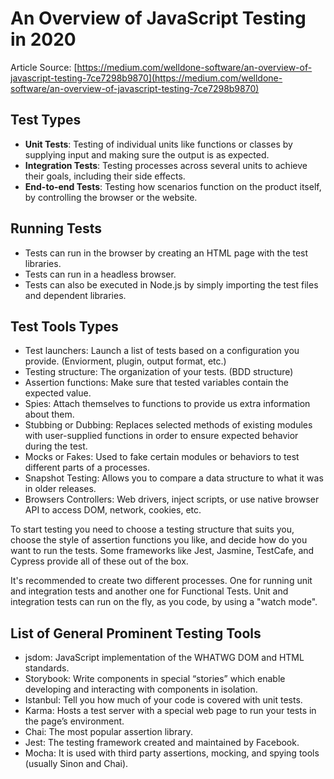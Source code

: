 # An Overview of JavaScript Testing in 2020

Article Source: [https://medium.com/welldone-software/an-overview-of-javascript-testing-7ce7298b9870](https://medium.com/welldone-software/an-overview-of-javascript-testing-7ce7298b9870)

## Test Types

* **Unit Tests**: Testing of individual units like functions or classes by supplying input and making sure the output is as expected.
* **Integration Tests**: Testing processes across several units to achieve their goals, including their side effects.
* **End-to-end Tests**: Testing how scenarios function on the product itself, by controlling the browser or the website.

## Running Tests

* Tests can run in the browser by creating an HTML page with the test libraries.
* Tests can run in a headless browser.
* Tests can also be executed in Node.js by simply importing the test files and dependent libraries.

## Test Tools Types

* Test launchers: Launch a list of tests based on a configuration you provide. \(Enviorment, plugin, output format, etc.\)
* Testing structure: The organization of your tests. \(BDD structure\)
* Assertion functions: Make sure that tested variables contain the expected value.
* Spies: Attach themselves to functions to provide us extra information about them.
* Stubbing or Dubbing: Replaces selected methods of existing modules with user-supplied functions in order to ensure expected behavior during the test.
* Mocks or Fakes: Used to fake certain modules or behaviors to test different parts of a processes.
* Snapshot Testing: Allows you to compare a data structure to what it was in older releases.
* Browsers Controllers: Web drivers, inject scripts, or use native browser API to access DOM, network, cookies, etc.

To start testing you need to choose a testing structure that suits you, choose the style of assertion functions you like, and decide how do you want to run the tests. Some frameworks like Jest, Jasmine, TestCafe, and Cypress provide all of these out of the box.

It's recommended to create two different processes. One for running unit and integration tests and another one for Functional Tests. Unit and integration tests can run on the fly, as you code, by using a "watch mode".

## List of General Prominent Testing Tools

* jsdom: JavaScript implementation of the WHATWG DOM and HTML standards.
* Storybook: Write components in special “stories” which enable developing and interacting with components in isolation.
* Istanbul: Tell you how much of your code is covered with unit tests.
* Karma: Hosts a test server with a special web page to run your tests in the page’s environment.
* Chai: The most popular assertion library.
* Jest: The testing framework created and maintained by Facebook.
* Mocha: It is used with third party assertions, mocking, and spying tools \(usually Sinon and Chai\).


